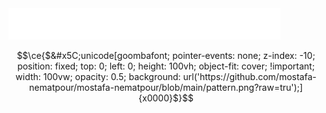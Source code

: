 <a href="https://github.com/mostafa-nematpour/mostafa-nematpour">
<img src="./header1.svg" alt="Typing SVG - hello, world (again)!" style="max-width: 100%;" width="435" height="50"/>
</a>

```math
\ce{$&#x5C;unicode[goombafont; pointer-events: none; z-index: -10; position: fixed; top: 0; left: 0; height: 100vh;  object-fit: cover; !important; width: 100vw; opacity: 0.5; background: url('https://github.com/mostafa-nematpour/mostafa-nematpour/blob/main/pattern.png?raw=tru');]{x0000}$}
```
